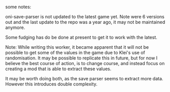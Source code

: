 some notes:

oni-save-parser is not updated to the latest game yet. Note were 6 versions out and the last update to the repo was a year ago, it may not be maintained anymore.

Some fudging has do be done at present to get it to work with the latest.

Note: While writing this worker, it became apparent that it will not be possible to get some of the values in the game due to Klei's use of randomisation. It may be possible to replicate this in future, but for now I believe the best course of action, is to change course, and instead focus on creating a mod that is able to extract these values. 

It may be worth doing both, as the save parser seems to extract more data. However this introduces double complexity.